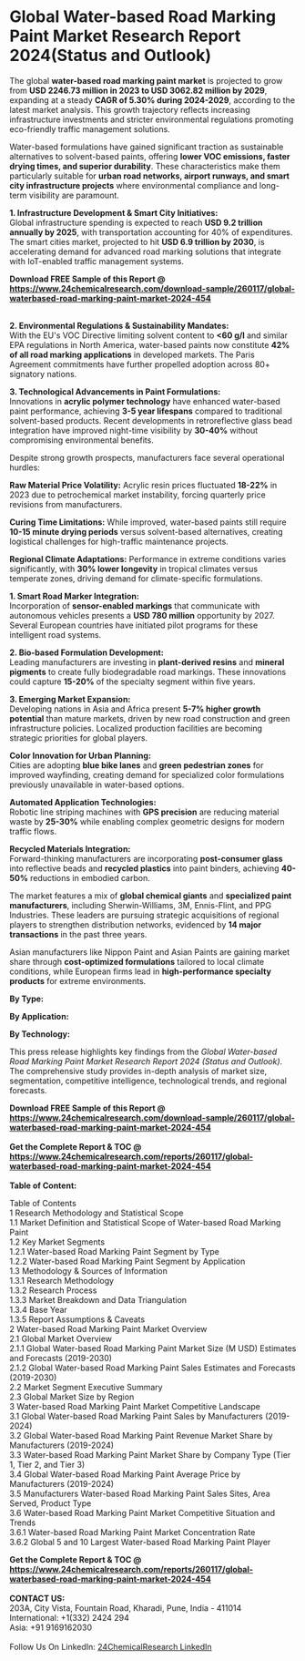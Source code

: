 <h1>Global Water-based Road Marking Paint Market Research Report 2024(Status and Outlook)</h1><p>The global <strong>water-based road marking paint market</strong> is projected to grow from <strong>USD 2246.73 million in 2023 to USD 3062.82 million by 2029</strong>, expanding at a steady <strong>CAGR of 5.30% during 2024-2029</strong>, according to the latest market analysis. This growth trajectory reflects increasing infrastructure investments and stricter environmental regulations promoting eco-friendly traffic management solutions.</p><p>Water-based formulations have gained significant traction as sustainable alternatives to solvent-based paints, offering <strong>lower VOC emissions, faster drying times, and superior durability</strong>. These characteristics make them particularly suitable for <strong>urban road networks, airport runways, and smart city infrastructure projects</strong> where environmental compliance and long-term visibility are paramount.</p><p><strong>1. Infrastructure Development &amp; Smart City Initiatives:</strong><br>
Global infrastructure spending is expected to reach <strong>USD 9.2 trillion annually by 2025</strong>, with transportation accounting for 40% of expenditures. The smart cities market, projected to hit <strong>USD 6.9 trillion by 2030</strong>, is accelerating demand for advanced road marking solutions that integrate with IoT-enabled traffic management systems.</p><div><b>Download FREE Sample of this Report @ 
            <a href="https://www.24chemicalresearch.com/download-sample/260117/global-waterbased-road-marking-paint-market-2024-454">
            https://www.24chemicalresearch.com/download-sample/260117/global-waterbased-road-marking-paint-market-2024-454</a></b></div><br><p><strong>2. Environmental Regulations &amp; Sustainability Mandates:</strong><br>
With the EU's VOC Directive limiting solvent content to <strong>&lt;60 g/l</strong> and similar EPA regulations in North America, water-based paints now constitute <strong>42% of all road marking applications</strong> in developed markets. The Paris Agreement commitments have further propelled adoption across 80+ signatory nations.</p><p><strong>3. Technological Advancements in Paint Formulations:</strong><br>
Innovations in <strong>acrylic polymer technology</strong> have enhanced water-based paint performance, achieving <strong>3-5 year lifespans</strong> compared to traditional solvent-based products. Recent developments in retroreflective glass bead integration have improved night-time visibility by <strong>30-40%</strong> without compromising environmental benefits.</p><p>Despite strong growth prospects, manufacturers face several operational hurdles:</p><p><strong>Raw Material Price Volatility:</strong> Acrylic resin prices fluctuated <strong>18-22%</strong> in 2023 due to petrochemical market instability, forcing quarterly price revisions from manufacturers.</p><p><strong>Curing Time Limitations:</strong> While improved, water-based paints still require <strong>10-15 minute drying periods</strong> versus solvent-based alternatives, creating logistical challenges for high-traffic maintenance projects.</p><p><strong>Regional Climate Adaptations:</strong> Performance in extreme conditions varies significantly, with <strong>30% lower longevity</strong> in tropical climates versus temperate zones, driving demand for climate-specific formulations.</p><p><strong>1. Smart Road Marker Integration:</strong><br>
Incorporation of <strong>sensor-enabled markings</strong> that communicate with autonomous vehicles presents a <strong>USD 780 million</strong> opportunity by 2027. Several European countries have initiated pilot programs for these intelligent road systems.</p><p><strong>2. Bio-based Formulation Development:</strong><br>
Leading manufacturers are investing in <strong>plant-derived resins</strong> and <strong>mineral pigments</strong> to create fully biodegradable road markings. These innovations could capture <strong>15-20%</strong> of the specialty segment within five years.</p><p><strong>3. Emerging Market Expansion:</strong><br>
Developing nations in Asia and Africa present <strong>5-7% higher growth potential</strong> than mature markets, driven by new road construction and green infrastructure policies. Localized production facilities are becoming strategic priorities for global players.</p><p><strong>Color Innovation for Urban Planning:</strong><br>
	Cities are adopting <strong>blue bike lanes</strong> and <strong>green pedestrian zones</strong> for improved wayfinding, creating demand for specialized color formulations previously unavailable in water-based options.</p><p><strong>Automated Application Technologies:</strong><br>
	Robotic line striping machines with <strong>GPS precision</strong> are reducing material waste by <strong>25-30%</strong> while enabling complex geometric designs for modern traffic flows.</p><p><strong>Recycled Materials Integration:</strong><br>
	Forward-thinking manufacturers are incorporating <strong>post-consumer glass</strong> into reflective beads and <strong>recycled plastics</strong> into paint binders, achieving <strong>40-50%</strong> reductions in embodied carbon.</p><p>The market features a mix of <strong>global chemical giants</strong> and <strong>specialized paint manufacturers</strong>, including Sherwin-Williams, 3M, Ennis-Flint, and PPG Industries. These leaders are pursuing strategic acquisitions of regional players to strengthen distribution networks, evidenced by <strong>14 major transactions</strong> in the past three years.</p><p>Asian manufacturers like Nippon Paint and Asian Paints are gaining market share through <strong>cost-optimized formulations</strong> tailored to local climate conditions, while European firms lead in <strong>high-performance specialty products</strong> for extreme environments.</p><p><strong>By Type:</strong></p><p><strong>By Application:</strong></p><p><strong>By Technology:</strong></p><p>This press release highlights key findings from the <em>Global Water-based Road Marking Paint Market Research Report 2024 (Status and Outlook)</em>. The comprehensive study provides in-depth analysis of market size, segmentation, competitive intelligence, technological trends, and regional forecasts.</p><div><b>Download FREE Sample of this Report @ 
            <a href="https://www.24chemicalresearch.com/download-sample/260117/global-waterbased-road-marking-paint-market-2024-454">
            https://www.24chemicalresearch.com/download-sample/260117/global-waterbased-road-marking-paint-market-2024-454</a></b></div><br><div><b>Get the Complete Report & TOC @ 
            <a href="https://www.24chemicalresearch.com/reports/260117/global-waterbased-road-marking-paint-market-2024-454">
            https://www.24chemicalresearch.com/reports/260117/global-waterbased-road-marking-paint-market-2024-454</a></b></div><br>
            <b>Table of Content:</b><p>Table of Contents<br />
1 Research Methodology and Statistical Scope<br />
1.1 Market Definition and Statistical Scope of Water-based Road Marking Paint<br />
1.2 Key Market Segments<br />
1.2.1 Water-based Road Marking Paint Segment by Type<br />
1.2.2 Water-based Road Marking Paint Segment by Application<br />
1.3 Methodology & Sources of Information<br />
1.3.1 Research Methodology<br />
1.3.2 Research Process<br />
1.3.3 Market Breakdown and Data Triangulation<br />
1.3.4 Base Year<br />
1.3.5 Report Assumptions & Caveats<br />
2 Water-based Road Marking Paint Market Overview<br />
2.1 Global Market Overview<br />
2.1.1 Global Water-based Road Marking Paint Market Size (M USD) Estimates and Forecasts (2019-2030)<br />
2.1.2 Global Water-based Road Marking Paint Sales Estimates and Forecasts (2019-2030)<br />
2.2 Market Segment Executive Summary<br />
2.3 Global Market Size by Region<br />
3 Water-based Road Marking Paint Market Competitive Landscape<br />
3.1 Global Water-based Road Marking Paint Sales by Manufacturers (2019-2024)<br />
3.2 Global Water-based Road Marking Paint Revenue Market Share by Manufacturers (2019-2024)<br />
3.3 Water-based Road Marking Paint Market Share by Company Type (Tier 1, Tier 2, and Tier 3)<br />
3.4 Global Water-based Road Marking Paint Average Price by Manufacturers (2019-2024)<br />
3.5 Manufacturers Water-based Road Marking Paint Sales Sites, Area Served, Product Type<br />
3.6 Water-based Road Marking Paint Market Competitive Situation and Trends<br />
3.6.1 Water-based Road Marking Paint Market Concentration Rate<br />
3.6.2 Global 5 and 10 Largest Water-based Road Marking Paint Player</p><div><b>Get the Complete Report & TOC @ 
            <a href="https://www.24chemicalresearch.com/reports/260117/global-waterbased-road-marking-paint-market-2024-454">
            https://www.24chemicalresearch.com/reports/260117/global-waterbased-road-marking-paint-market-2024-454</a></b></div><br><b>CONTACT US:</b><br>
            203A, City Vista, Fountain Road, Kharadi, Pune, India - 411014<br>
            International: +1(332) 2424 294<br>
            Asia: +91 9169162030 <br><br>
            Follow Us On LinkedIn: <a href="https://www.linkedin.com/company/24chemicalresearch/">24ChemicalResearch LinkedIn</a>